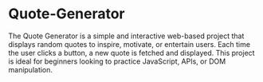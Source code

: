 # Quote-Generator
The Quote Generator is a simple and interactive web-based project that displays random quotes to inspire, motivate, or entertain users. Each time the user clicks a button, a new quote is fetched and displayed. This project is ideal for beginners looking to practice JavaScript, APIs, or DOM manipulation.
